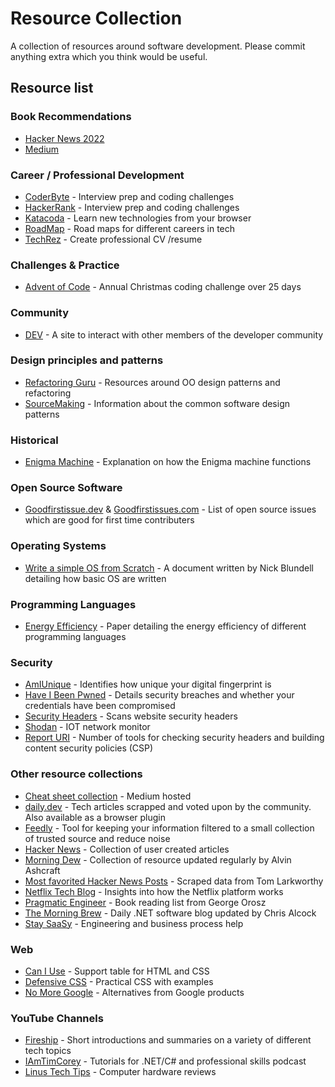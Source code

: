 # Resource Collection
A collection of resources around software development. Please commit anything extra which you think would be useful.

## Resource list

### Book Recommendations
- [Hacker News 2022](https://news.ycombinator.com/item?id=34055123&fbclid=IwAR0diGdrHM5isaLKisraLKq-XRHdN7Mkuj-d2ZfuR2M6DQll3doPLobHzQE)
- [Medium](https://fadamakis.com/book-recommendations-for-software-engineers-8b2cba7c6593)

### Career / Professional Development
- [CoderByte](https://coderbyte.com/) - Interview prep and coding challenges
- [HackerRank](https://www.hackerrank.com/) - Interview prep and coding challenges
- [Katacoda](https://katacoda.com/) - Learn new technologies from your browser
- [RoadMap](https://roadmap.sh/) - Road maps for different careers in tech
- [TechRez](https://techrez.io/) - Create professional CV /resume

### Challenges & Practice
- [Advent of Code](https://adventofcode.com/) - Annual Christmas coding challenge over 25 days

### Community
- [DEV](https://dev.to/) - A site to interact with other members of the developer community

### Design principles and patterns
- [Refactoring Guru](https://refactoring.guru/) - Resources around OO design patterns and refactoring
- [SourceMaking](https://sourcemaking.com/design_patterns) - Information about the common software design patterns

### Historical
- [Enigma Machine](https://web.stanford.edu/class/cs106j/handouts/36-TheEnigmaMachine.pdf) - Explanation on how the Enigma machine functions

### Open Source Software
- [Goodfirstissue.dev](https://goodfirstissue.dev/) & [Goodfirstissues.com](https://goodfirstissues.com/) - List of open source issues which are good for first time contributers

### Operating Systems
- [Write a simple OS from Scratch](https://www.cs.bham.ac.uk/~exr/lectures/opsys/10_11/lectures/os-dev.pdf) -  A document written by Nick Blundell detailing how basic OS are written

### Programming Languages
- [Energy Efficiency](https://sites.google.com/view/energy-efficiency-languages/?pli=1) - Paper detailing the energy efficiency of different programming languages

### Security
 - [AmIUnique](https://amiunique.org/fp) - Identifies how unique your digital fingerprint is
 - [Have I Been Pwned](https://haveibeenpwned.com/) - Details security breaches and whether your credentials have been compromised
 - [Security Headers](https://securityheaders.com/) - Scans website security headers
 - [Shodan](https://www.shodan.io/) - IOT network monitor
 - [Report URI](https://report-uri.com/home/tools) - Number of tools for checking security headers and building content security policies (CSP)

### Other resource collections
 - [Cheat sheet collection](https://levelup.gitconnected.com/35-website-cheat-sheets-for-developers-f8da96aa84f1) - Medium hosted
 - [daily.dev](https://app.daily.dev/) - Tech articles scrapped and voted upon by the community. Also available as a browser plugin
 - [Feedly](https://feedly.com/i/welcome) - Tool for keeping your information filtered to a small collection of trusted source and reduce noise
 - [Hacker News](https://news.ycombinator.com/) - Collection of user created articles
 - [Morning Dew](https://www.alvinashcraft.com/) - Collection of resource updated regularly by Alvin Ashcraft
 - [Most favorited Hacker News Posts](https://observablehq.com/@tomlarkworthy/hacker-favourites-analysis) - Scraped data from Tom Larkworthy
 - [Netflix Tech Blog](https://netflixtechblog.com/) - Insights into how the Netflix platform works
 - [Pragmatic Engineer](https://blog.pragmaticengineer.com/my-reading-list/) - Book reading list from George Orosz
 - [The Morning Brew](http://themorningbrew.net/) - Daily .NET software blog updated by Chris Alcock
 - [Stay SaaSy](https://staysaasy.com/) - Engineering and business process help

### Web
 - [Can I Use](https://caniuse.com/) - Support table for HTML and CSS
 - [Defensive CSS](https://defensivecss.dev/) - Practical CSS with examples
 - [No More Google](https://nomoregoogle.com/) - Alternatives from Google products


### YouTube Channels
 - [Fireship](https://www.youtube.com/c/Fireship) - Short introductions and summaries on a variety of different tech topics
 - [IAmTimCorey](https://www.youtube.com/user/IAmTimCorey) - Tutorials for .NET/C# and professional skills podcast
 - [Linus Tech Tips](https://www.youtube.com/user/LinusTechTips) - Computer hardware reviews
